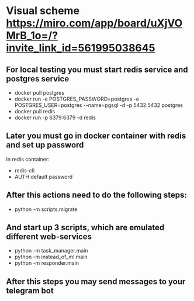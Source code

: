 # Visual scheme https://miro.com/app/board/uXjVOMrB_1o=/?invite_link_id=561995038645

## For local testing you must start redis service and postgres service
- docker pull postgres
- docker run -e POSTGRES_PASSWORD=postgres -e POSTGRES_USER=postgres --name=pgsql -d -p 5432:5432 postgres
- docker pull redis
- docker run -p 6379:6379 -d redis


## Later you must go in docker container with redis and set up password
In redis container: 
- redis-cli
- AUTH default password


## After this actions need to do the following steps:
- python -m scripts.migrate

## And start up 3 scripts, which are emulated different web-services
- python -m task_manager.main
- python -m instead_of_ml.main
- python -m responder.main

## After this steps you may send messages to your telegram bot




